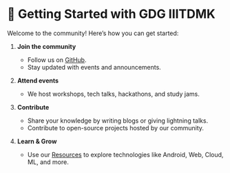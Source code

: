 # 🚀 Getting Started with GDG IIITDMK

Welcome to the community! Here’s how you can get started:

1. **Join the community**

   - Follow us on [GitHub](https://github.com/Google-Developers-Group-IIITDMK/resource).
   - Stay updated with events and announcements.

2. **Attend events**

   - We host workshops, tech talks, hackathons, and study jams.

3. **Contribute**

   - Share your knowledge by writing blogs or giving lightning talks.
   - Contribute to open-source projects hosted by our community.

4. **Learn & Grow**
   - Use our [Resources](features/resources.md) to explore technologies like Android, Web, Cloud, ML, and more.

